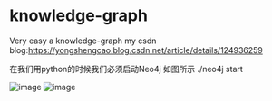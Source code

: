 # knowledge-graph
Very easy a knowledge-graph
my csdn blog:https://yongshengcao.blog.csdn.net/article/details/124936259

在我们用python的时候我们必须启动Neo4j 如图所示
./neo4j start

![image](https://user-images.githubusercontent.com/23182649/169931869-f7c7565c-3bdd-4418-a175-14d9c156b398.png)
![image](https://user-images.githubusercontent.com/23182649/169931891-b9984354-428e-485e-9cfc-598f7df06872.png)
